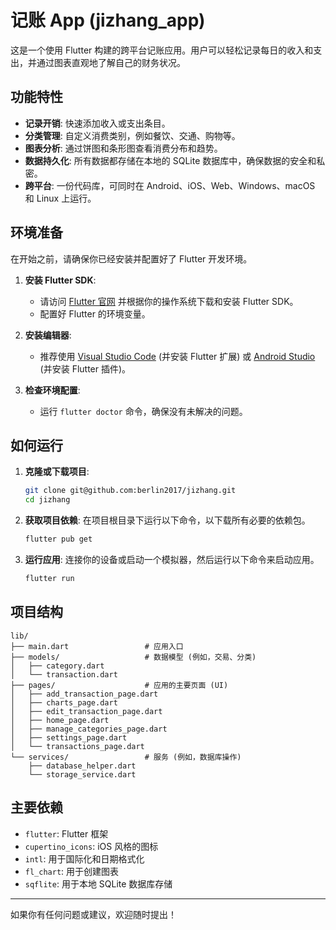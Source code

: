 # 记账 App (jizhang_app)

这是一个使用 Flutter 构建的跨平台记账应用。用户可以轻松记录每日的收入和支出，并通过图表直观地了解自己的财务状况。

## 功能特性

*   **记录开销**: 快速添加收入或支出条目。
*   **分类管理**: 自定义消费类别，例如餐饮、交通、购物等。
*   **图表分析**: 通过饼图和条形图查看消费分布和趋势。
*   **数据持久化**: 所有数据都存储在本地的 SQLite 数据库中，确保数据的安全和私密。
*   **跨平台**: 一份代码库，可同时在 Android、iOS、Web、Windows、macOS 和 Linux 上运行。

## 环境准备

在开始之前，请确保你已经安装并配置好了 Flutter 开发环境。

1.  **安装 Flutter SDK**:
    *   请访问 [Flutter 官网](https://flutter.dev/docs/get-started/install) 并根据你的操作系统下载和安装 Flutter SDK。
    *   配置好 Flutter 的环境变量。

2.  **安装编辑器**:
    *   推荐使用 [Visual Studio Code](https://code.visualstudio.com/) (并安装 Flutter 扩展) 或 [Android Studio](https://developer.android.com/studio) (并安装 Flutter 插件)。

3.  **检查环境配置**:
    *   运行 `flutter doctor` 命令，确保没有未解决的问题。

## 如何运行

1.  **克隆或下载项目**:
    ```bash
    git clone git@github.com:berlin2017/jizhang.git
    cd jizhang
    ```

2.  **获取项目依赖**:
    在项目根目录下运行以下命令，以下载所有必要的依赖包。
    ```bash
    flutter pub get
    ```

3.  **运行应用**:
    连接你的设备或启动一个模拟器，然后运行以下命令来启动应用。
    ```bash
    flutter run
    ```

## 项目结构

```
lib/
├── main.dart                 # 应用入口
├── models/                   # 数据模型 (例如，交易、分类)
│   ├── category.dart
│   └── transaction.dart
├── pages/                    # 应用的主要页面 (UI)
│   ├── add_transaction_page.dart
│   ├── charts_page.dart
│   ├── edit_transaction_page.dart
│   ├── home_page.dart
│   ├── manage_categories_page.dart
│   ├── settings_page.dart
│   └── transactions_page.dart
└── services/                 # 服务 (例如，数据库操作)
    ├── database_helper.dart
    └── storage_service.dart
```

## 主要依赖

*   `flutter`: Flutter 框架
*   `cupertino_icons`: iOS 风格的图标
*   `intl`: 用于国际化和日期格式化
*   `fl_chart`: 用于创建图表
*   `sqflite`: 用于本地 SQLite 数据库存储

---

如果你有任何问题或建议，欢迎随时提出！